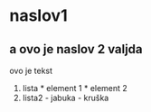 # naslov1
## a ovo je naslov 2 valjda


ovo je tekst
  1. lista
    * element 1
    * element 2
  2. lista2
    - jabuka
    - kruška
